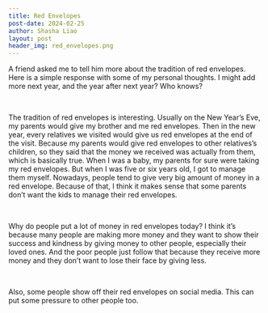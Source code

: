 ```yaml
---
title: Red Envelopes
post-date: 2024-02-25
author: Shasha Liao
layout: post
header_img: red_envelopes.png
---
```


A friend asked me to tell him more about the tradition of red envelopes. Here is a simple response with some of my personal thoughts. I might add more next year, and the year after next year? Who knows?

<p>&nbsp;</p>
The tradition of red envelopes is interesting. Usually on the New Year’s Eve, my parents would give my brother and me red envelopes. Then in the new year, every relatives we visited would give us red envelopes at the end of the visit. Because my parents would give red envelopes to other relatives’s children, so they said that the money we received was actually from them, which is basically true. When I was a baby, my parents for sure were taking my red envelopes. But when I was five or six years old, I got to manage them myself. Nowadays, people tend to give very big amount of money in a red envelope. Because of that, I think it makes sense that some parents don’t want the kids to manage their red envelopes.

<p>&nbsp;</p>
Why do people put a lot of money in red envelopes today? I think it’s because many people are making more money and they want to show their success and kindness by giving money to other people, especially their loved ones. And the poor people just follow that because they receive more money and they don’t want to lose their face by giving less.

<p>&nbsp;</p>
Also, some people show off their red envelopes on social media. This can put some pressure to other people too.
